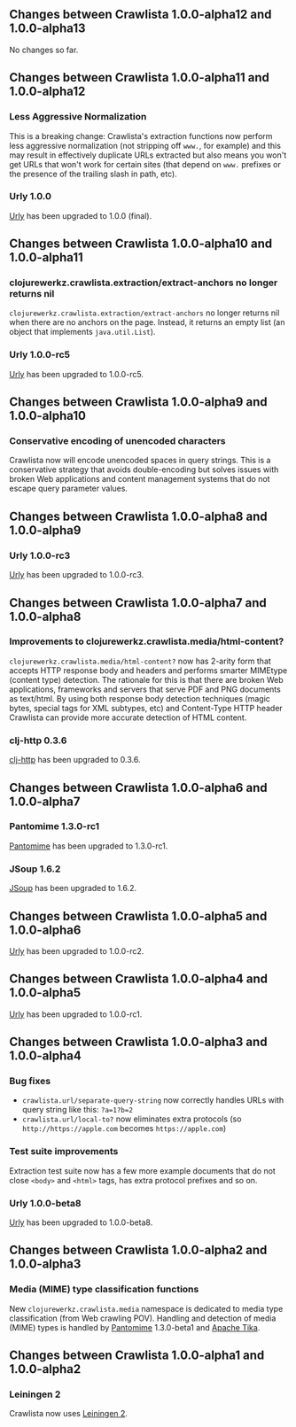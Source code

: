 ## Changes between Crawlista 1.0.0-alpha12 and 1.0.0-alpha13

No changes so far.


## Changes between Crawlista 1.0.0-alpha11 and 1.0.0-alpha12

### Less Aggressive Normalization

This is a breaking change: Crawlista's extraction functions now perform less aggressive normalization
(not stripping off `www.`, for example) and this may result in effectively duplicate URLs extracted but
also means you won't get URLs that won't work for certain sites (that depend on `www.` prefixes or
the presence of the trailing slash in path, etc).


### Urly 1.0.0

[Urly](https://github.com/michaelklishin/urly) has been upgraded to 1.0.0 (final).


## Changes between Crawlista 1.0.0-alpha10 and 1.0.0-alpha11

### clojurewerkz.crawlista.extraction/extract-anchors no longer returns nil

`clojurewerkz.crawlista.extraction/extract-anchors` no longer returns nil when there are no anchors on the page.
Instead, it returns an empty list (an object that implements `java.util.List`).


### Urly 1.0.0-rc5

[Urly](https://github.com/michaelklishin/urly) has been upgraded to 1.0.0-rc5.



## Changes between Crawlista 1.0.0-alpha9 and 1.0.0-alpha10

### Conservative encoding of unencoded characters

Crawlista now will encode unencoded spaces in query strings. This is a conservative strategy
that avoids double-encoding but solves issues with broken Web applications and content management
systems that do not escape query parameter values.



## Changes between Crawlista 1.0.0-alpha8 and 1.0.0-alpha9

### Urly 1.0.0-rc3

[Urly](https://github.com/michaelklishin/urly) has been upgraded to 1.0.0-rc3.



## Changes between Crawlista 1.0.0-alpha7 and 1.0.0-alpha8

### Improvements to clojurewerkz.crawlista.media/html-content?

`clojurewerkz.crawlista.media/html-content?` now has 2-arity form that accepts HTTP response body
and headers and performs smarter MIMEtype (content type) detection. The rationale for this is that
there are broken Web applications, frameworks and servers that serve PDF and PNG documents as text/html.
By using both response body detection techniques (magic bytes, special tags for XML subtypes, etc) and Content-Type
HTTP header Crawlista can provide more accurate detection of HTML content.

### clj-http 0.3.6

[clj-http](https://github.com/dakrone/clj-http) has been upgraded to 0.3.6.



## Changes between Crawlista 1.0.0-alpha6 and 1.0.0-alpha7

### Pantomime 1.3.0-rc1

[Pantomime](https://github.com/michaelklishin/pantomime) has been upgraded to 1.3.0-rc1.

### JSoup 1.6.2

[JSoup](https://jsoup.org) has been upgraded to 1.6.2.



## Changes between Crawlista 1.0.0-alpha5 and 1.0.0-alpha6

[Urly](https://github.com/michaelklishin/urly) has been upgraded to 1.0.0-rc2.



## Changes between Crawlista 1.0.0-alpha4 and 1.0.0-alpha5

[Urly](https://github.com/michaelklishin/urly) has been upgraded to 1.0.0-rc1.


## Changes between Crawlista 1.0.0-alpha3 and 1.0.0-alpha4

### Bug fixes

 * `crawlista.url/separate-query-string` now correctly handles URLs with query string like this: `?a=1?b=2`
 * `crawlista.url/local-to?` now eliminates extra protocols (so `http://https://apple.com` becomes `https://apple.com`)

### Test suite improvements

Extraction test suite now has a few more example documents that do not close `<body>` and `<html>` tags, has extra protocol
prefixes and so on.

### Urly 1.0.0-beta8

[Urly](https://github.com/michaelklishin/urly) has been upgraded to 1.0.0-beta8.



## Changes between Crawlista 1.0.0-alpha2 and 1.0.0-alpha3

### Media (MIME) type classification functions

New `clojurewerkz.crawlista.media` namespace is dedicated to media type classification (from Web crawling
POV). Handling and detection of media (MIME) types is handled by [Pantomime](https://github.com/michaelklishin/pantomime/) 1.3.0-beta1
and [Apache Tika](http://tika.apache.org/).



## Changes between Crawlista 1.0.0-alpha1 and 1.0.0-alpha2

### Leiningen 2

Crawlista now uses [Leiningen 2](https://github.com/technomancy/leiningen/wiki/Upgrading).
